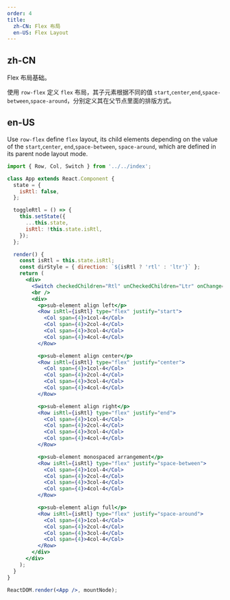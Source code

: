```yaml
---
order: 4
title:
  zh-CN: Flex 布局
  en-US: Flex Layout
---
```


## zh-CN

Flex 布局基础。

使用 `row-flex` 定义 `flex` 布局，其子元素根据不同的值 `start`,`center`,`end`,`space-between`,`space-around`，分别定义其在父节点里面的排版方式。

## en-US

Use `row-flex` define `flex` layout, its child elements depending on the value of the `start`,`center`, `end`,`space-between`, `space-around`, which are defined in its parent node layout mode.

```jsx
import { Row, Col, Switch } from '../../index';

class App extends React.Component {
  state = {
    isRtl: false,
  };

  toggleRtl = () => {
    this.setState({
      ...this.state,
      isRtl: !this.state.isRtl,
    });
  };

  render() {
    const isRtl = this.state.isRtl;
    const dirStyle = { direction: `${isRtl ? 'rtl' : 'ltr'}` };
    return (
      <div>
        <Switch checkedChildren="Rtl" unCheckedChildren="Ltr" onChange={this.toggleRtl} />
        <br />
        <div>
          <p>sub-element align left</p>
          <Row isRtl={isRtl} type="flex" justify="start">
            <Col span={4}>1col-4</Col>
            <Col span={4}>2col-4</Col>
            <Col span={4}>3col-4</Col>
            <Col span={4}>4col-4</Col>
          </Row>

          <p>sub-element align center</p>
          <Row isRtl={isRtl} type="flex" justify="center">
            <Col span={4}>1col-4</Col>
            <Col span={4}>2col-4</Col>
            <Col span={4}>3col-4</Col>
            <Col span={4}>4col-4</Col>
          </Row>

          <p>sub-element align right</p>
          <Row isRtl={isRtl} type="flex" justify="end">
            <Col span={4}>1col-4</Col>
            <Col span={4}>2col-4</Col>
            <Col span={4}>3col-4</Col>
            <Col span={4}>4col-4</Col>
          </Row>

          <p>sub-element monospaced arrangement</p>
          <Row isRtl={isRtl} type="flex" justify="space-between">
            <Col span={4}>1col-4</Col>
            <Col span={4}>2col-4</Col>
            <Col span={4}>3col-4</Col>
            <Col span={4}>4col-4</Col>
          </Row>

          <p>sub-element align full</p>
          <Row isRtl={isRtl} type="flex" justify="space-around">
            <Col span={4}>1col-4</Col>
            <Col span={4}>2col-4</Col>
            <Col span={4}>3col-4</Col>
            <Col span={4}>4col-4</Col>
          </Row>
        </div>
      </div>
    );
  }
}

ReactDOM.render(<App />, mountNode);
```
